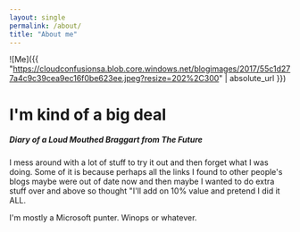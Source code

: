```yaml
---
layout: single
permalink: /about/
title: "About me"
---
```



![Me]({{ "https://cloudconfusionsa.blob.core.windows.net/blogimages/2017/55c1d277a4c9c39cea9ec16f0be623ee.jpeg?resize=202%2C300" | absolute_url }})

# I'm kind of a big deal


##### Diary of a Loud Mouthed Braggart from The Future

I mess around with a lot of stuff to try it out and then forget what I was doing. 
Some of it is because perhaps all the links I found to other people's blogs maybe were out of date now and then maybe I wanted to do extra stuff over and above so thought "I'll add on 10% value and pretend I did it ALL. 

I'm mostly a Microsoft punter. Winops or whatever.